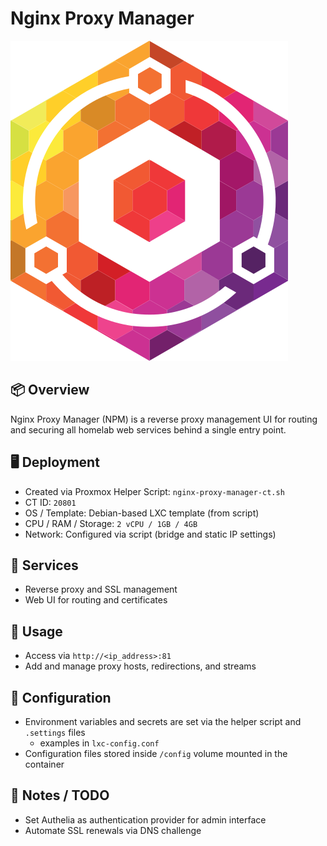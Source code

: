 # Nginx Proxy Manager

![Screenshot](../../images/nginx-proxy-manager.png)

## 📦 Overview
Nginx Proxy Manager (NPM) is a reverse proxy management UI for routing and securing all homelab web services behind a single entry point.

## 🖥️ Deployment
- Created via Proxmox Helper Script: `nginx-proxy-manager-ct.sh`
- CT ID: `20801`
- OS / Template: Debian-based LXC template (from script)
- CPU / RAM / Storage: `2 vCPU / 1GB / 4GB`
- Network: Configured via script (bridge and static IP settings)

## 🧰 Services
- Reverse proxy and SSL management
- Web UI for routing and certificates

## 🚀 Usage
- Access via `http://<ip_address>:81`
- Add and manage proxy hosts, redirections, and streams

## 🔐 Configuration
- Environment variables and secrets are set via the helper script and `.settings` files
  - examples in `lxc-config.conf`
- Configuration files stored inside `/config` volume mounted in the container 

## 📌 Notes / TODO
- Set Authelia as authentication provider for admin interface
- Automate SSL renewals via DNS challenge